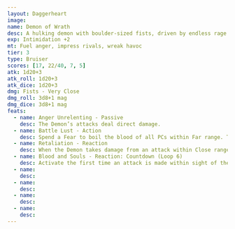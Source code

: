 ```yaml
---
layout: Daggerheart
image:
name: Demon of Wrath
desc: A hulking demon with boulder-sized fists, driven by endless rage.
exp: Intimidation +2
mt: Fuel anger, impress rivals, wreak havoc
tier: 3
type: Bruiser
scores: [17, 22/40, 7, 5]
atk: 1d20+3
atk_roll: 1d20+3
atk_dice: 1d20+3
dmg: Fists - Very Close
dmg_roll: 3d8+1 mag
dmg_dice: 3d8+1 mag
feats:
  - name: Anger Unrelenting - Passive
    desc: The Demon’s attacks deal direct damage.
  - name: Battle Lust - Action
    desc: Spend a Fear to boil the blood of all PCs within Far range. They use a d20 as their Fear Die until the end of the scene.
  - name: Retaliation - Reaction
    desc: When the Demon takes damage from an attack within Close range, you can mark a Stress to make a standard attack against the attacker.
  - name: Blood and Souls - Reaction: Countdown (Loop 6)
    desc: Activate the first time an attack is made within sight of the Demon. It ticks down when a PC takes a violent action. When it triggers, summon 1d4 Minor Demons, who appear at Close range.
  - name: 
    desc: 
  - name: 
    desc: 
  - name: 
    desc: 
  - name: 
    desc: 
---
```

